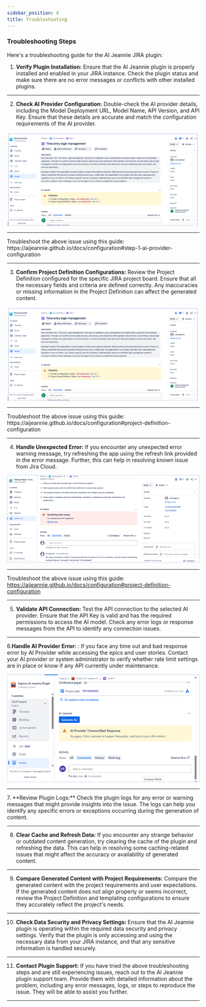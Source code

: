 ```yaml
---
sidebar_position: 6
title: Troubleshooting
---
```


### Troubleshooting Steps

Here's a troubleshooting guide for the AI Jeannie JIRA plugin:

1. **Verify Plugin Installation:** Ensure that the AI Jeannie plugin is properly installed and enabled in your JIRA instance. Check the plugin status and make sure there are no error messages or conflicts with other installed plugins.

<hr/>

2. **Check AI Provider Configuration:** Double-check the AI provider details, including the Model Deployment URL, Model Name, API Version, and API Key. Ensure that these details are accurate and match the configuration requirements of the AI provider.

<img src="/troubleshooting/ai-provider-error1.png" alt="AI Provider Error" />
<hr/>
Troubleshoot the above issue using this guide: https://aijeannie.github.io/docs/configuration#step-1-ai-provider-configuration

<hr/>

3. **Confirm Project Definition Configurations:** Review the Project Definition configured for the specific JIRA project board. Ensure that all the necessary fields and criteria are defined correctly. Any inaccuracies or missing information in the Project Definition can affect the generated content.

<img src="/troubleshooting/ai-provider-error1.png" alt="Project Definition Error" />
<hr/>
Troubleshoot the above issue using this guide: https://aijeannie.github.io/docs/configuration#project-definition-configuration
<hr/>

4. **Handle Unexpected Error:** If you encounter any unexpected error warning message, try refreshing the app using the refresh link provided in the error message. Further, this can help in resolving known issue from Jira Cloud.

<img src="/troubleshooting/handle-unexpected-error.png" alt="Project Definition Error" />
<hr/>

Troubleshoot the above issue using this guide: https://aijeannie.github.io/docs/configuration#project-definition-configuration
<hr/>

5. **Validate API Connection:** Test the API connection to the selected AI provider. Ensure that the API Key is valid and has the required permissions to access the AI model. Check any error logs or response messages from the API to identify any connection issues.

<hr/>

6.**Handle AI Provider Error:** : If you face any time out and bad response error by AI Provider while accessing the epics and user stories. Contact your AI provider or system administrator to verify whether rate limit settings are in place or know if any API currently under maintenance. 

<img src="/troubleshooting/ai-provider-error2.png" alt="AI Provider Error" />

<hr/>
7. **Review Plugin Logs:** Check the plugin logs for any error or warning messages that might provide insights into the issue. The logs can help you identify any specific errors or exceptions occurring during the generation of content.

<hr/>

8. **Clear Cache and Refresh Data:** If you encounter any strange behavior or outdated content generation, try clearing the cache of the plugin and refreshing the data. This can help in resolving some caching-related issues that might affect the accuracy or availability of generated content.

<hr/>

9. **Compare Generated Content with Project Requirements:** Compare the generated content with the project requirements and user expectations. If the generated content does not align properly or seems incorrect, review the Project Definition and templating configurations to ensure they accurately reflect the project's needs.

<hr/>

10. **Check Data Security and Privacy Settings:** Ensure that the AI Jeannie plugin is operating within the required data security and privacy settings. Verify that the plugin is only accessing and using the necessary data from your JIRA instance, and that any sensitive information is handled securely.

<hr/>

11. **Contact Plugin Support:** If you have tried the above troubleshooting steps and are still experiencing issues, reach out to the AI Jeannie plugin support team. Provide them with detailed information about the problem, including any error messages, logs, or steps to reproduce the issue. They will be able to assist you further.

<hr/>

